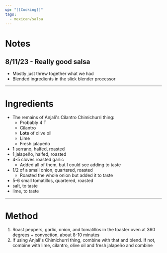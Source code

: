 ```yaml
---
up: "[[Cooking]]"
tags:
  - mexican/salsa
---
```

# Notes
## 8/11/23 - Really good salsa
* Mostly just threw together what we had
* Blended ingredients in the slick blender processor 
---
# Ingredients
* The remains of Anjali's Cilantro Chimichurri thing:
	* Probably 4 T
	* Cilantro
	* **Lots** of olive oil
	* Lime
	* Fresh jalapeño
* 1 serrano, halfed, roasted
* 1 jalapeño, halfed, roasted
* 4-5 cloves roasted garlic
	* Added all of them, but I could see adding to taste
* 1/2 of a small onion, quartered, roasted
	* Roasted the whole onion but added it to taste
* 5-6 small tomatillos, quartered, roasted
* salt, to taste
* lime, to taste
---
# Method
1. Roast peppers, garlic, onion, and tomatillos in the toaster oven at 360 degrees + convection, about 8-10 minutes
2. If using Anjali's Chimichurri thing, combine with that and blend. If not, combine with lime, cilantro, olive oil and fresh jalapeño and combine